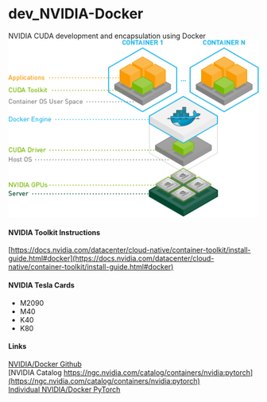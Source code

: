 # dev_NVIDIA-Docker
NVIDIA CUDA development and encapsulation using Docker<br/>
![NVIDIA Docker](https://github.com/lel99999/dev_NVIDIA-Docker/blob/master/nvidia-docker.png)

#### NVIDIA Toolkit Instructions
[https://docs.nvidia.com/datacenter/cloud-native/container-toolkit/install-guide.html#docker](https://docs.nvidia.com/datacenter/cloud-native/container-toolkit/install-guide.html#docker) <br/>

#### NVIDIA Tesla Cards
- M2090
- M40
- K40
- K80

#### Links
[NVIDIA/Docker Github](https://github.com/NVIDIA/nvidia-docker) <br/>
[NVIDIA Catalog https://ngc.nvidia.com/catalog/containers/nvidia:pytorch](https://ngc.nvidia.com/catalog/containers/nvidia:pytorch) <br/>
[Individual NVIDIA/Docker PyTorch](https://github.com/anibali/docker-pytorch) <br/>
